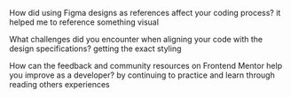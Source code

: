 How did using Figma designs as references affect your coding process?
it helped me to reference something visual

What challenges did you encounter when aligning your code with the design specifications?
getting the exact styling

How can the feedback and community resources on Frontend Mentor help you improve as a developer?
by continuing to practice and learn through reading others experiences
